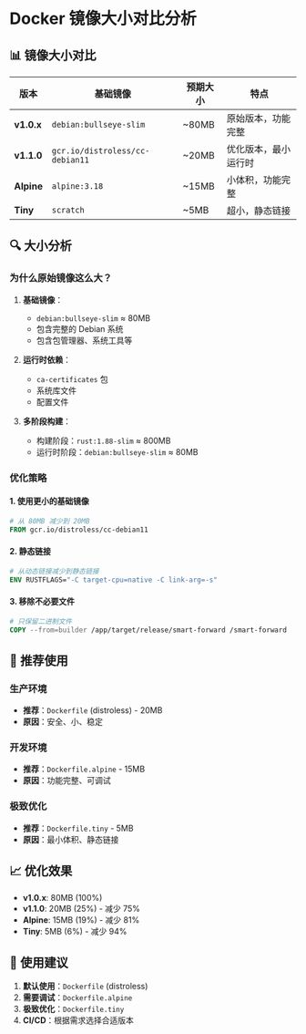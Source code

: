 # Docker 镜像大小对比分析

## 📊 镜像大小对比

| 版本 | 基础镜像 | 预期大小 | 特点 |
|------|----------|----------|------|
| **v1.0.x** | `debian:bullseye-slim` | ~80MB | 原始版本，功能完整 |
| **v1.1.0** | `gcr.io/distroless/cc-debian11` | ~20MB | 优化版本，最小运行时 |
| **Alpine** | `alpine:3.18` | ~15MB | 小体积，功能完整 |
| **Tiny** | `scratch` | ~5MB | 超小，静态链接 |

## 🔍 大小分析

### 为什么原始镜像这么大？

1. **基础镜像**：
   - `debian:bullseye-slim` ≈ 80MB
   - 包含完整的 Debian 系统
   - 包含包管理器、系统工具等

2. **运行时依赖**：
   - `ca-certificates` 包
   - 系统库文件
   - 配置文件

3. **多阶段构建**：
   - 构建阶段：`rust:1.88-slim` ≈ 800MB
   - 运行时阶段：`debian:bullseye-slim` ≈ 80MB

### 优化策略

#### 1. 使用更小的基础镜像
```dockerfile
# 从 80MB 减少到 20MB
FROM gcr.io/distroless/cc-debian11
```

#### 2. 静态链接
```dockerfile
# 从动态链接减少到静态链接
ENV RUSTFLAGS="-C target-cpu=native -C link-arg=-s"
```

#### 3. 移除不必要文件
```dockerfile
# 只保留二进制文件
COPY --from=builder /app/target/release/smart-forward /smart-forward
```

## 🚀 推荐使用

### 生产环境
- **推荐**：`Dockerfile` (distroless) - 20MB
- **原因**：安全、小、稳定

### 开发环境
- **推荐**：`Dockerfile.alpine` - 15MB
- **原因**：功能完整、可调试

### 极致优化
- **推荐**：`Dockerfile.tiny` - 5MB
- **原因**：最小体积、静态链接

## 📈 优化效果

- **v1.0.x**: 80MB (100%)
- **v1.1.0**: 20MB (25%) - 减少 75%
- **Alpine**: 15MB (19%) - 减少 81%
- **Tiny**: 5MB (6%) - 减少 94%

## 🔧 使用建议

1. **默认使用**：`Dockerfile` (distroless)
2. **需要调试**：`Dockerfile.alpine`
3. **极致优化**：`Dockerfile.tiny`
4. **CI/CD**：根据需求选择合适版本
